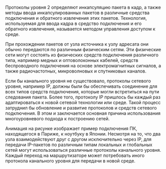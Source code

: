Протоколы уровня 2 определяют инкапсуляцию пакета в кадр, а также методы ввода инкапсулированных пакетов в различные средства подключения и обратного извлечения этих пакетов. Технология, используемая для ввода кадра в средство подключения и его обратного извлечения, называется методом управления доступом к среде.

При прохождении пакетов от узла источника к узлу адресата они обычно передаются по различным физическим сетям. Эти физические сети могут состоять из физических средств подключения различного типа, например медных и оптоволоконных кабелей, средств беспроводного подключения на основе электромагнитных сигналов, а также радиочастотных, микроволновых и спутниковых каналов.

Если бы канального уровня не существовало, протоколы сетевого уровня, например IP, должны были бы обеспечивать соединение для всех типов средств подключения, которые могли встретиться на пути следования пакета. Более того, протоколу IP пришлось бы каждый раз адаптироваться к новой сетевой технологии или среде. Такой процесс затруднил бы обновление и развитие протоколов и средств сетевого подключения. В этом и заключается основная причина использования многоуровневого подхода к построению сетей.

Анимация на рисунке изображает пример подключения ПК, находящегося в Париже, к ноутбуку в Японии. Несмотря на то, что два узла взаимодействуют друг с другом исключительно через IP, для передачи IP-пакетов по различным типам локальных и глобальных сетей могут использоваться различные протоколы канального уровня. Каждый переход на маршрутизаторе может потребовать иного протокола канального уровня для передачи в новой среде.